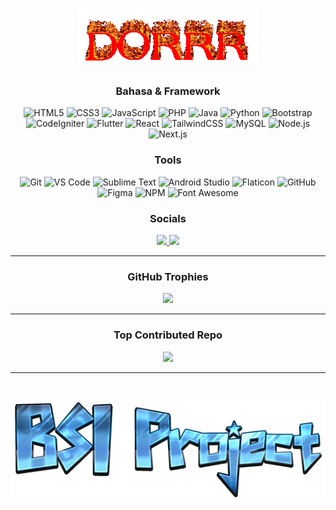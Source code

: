 <div align="center">

<h1>
  <img src="https://github.com/bsiproject/bsiproject/blob/main/img/dorrr.gif?raw=true" alt="DORRR 🔫" />
</h1>

<h3>Bahasa & Framework</h3>
<p align="center">
  <img src="https://cdn.jsdelivr.net/gh/devicons/devicon/icons/html5/html5-original.svg" width="50" title="HTML5" />
  <img src="https://cdn.jsdelivr.net/gh/devicons/devicon/icons/css3/css3-original.svg" width="50" title="CSS3" />
  <img src="https://cdn.jsdelivr.net/gh/devicons/devicon/icons/javascript/javascript-original.svg" width="50" title="JavaScript" />
  <img src="https://cdn.jsdelivr.net/gh/devicons/devicon/icons/php/php-original.svg" width="50" title="PHP" />
  <img src="https://cdn.jsdelivr.net/gh/devicons/devicon/icons/java/java-original.svg" width="50" title="Java" />
  <img src="https://cdn.jsdelivr.net/gh/devicons/devicon/icons/python/python-original.svg" width="50" title="Python" />
  <img src="https://cdn.jsdelivr.net/gh/devicons/devicon/icons/bootstrap/bootstrap-original.svg" width="50" title="Bootstrap" />
  <img src="https://cdn.jsdelivr.net/gh/devicons/devicon/icons/codeigniter/codeigniter-plain.svg" width="50" title="CodeIgniter" />
  <img src="https://cdn.jsdelivr.net/gh/devicons/devicon/icons/flutter/flutter-original.svg" width="50" title="Flutter" />
  <img src="https://cdn.jsdelivr.net/gh/devicons/devicon/icons/react/react-original.svg" width="50" title="React" />
  <img src="https://api.iconify.design/logos/tailwindcss-icon.svg" width="50" title="TailwindCSS" />
  <img src="https://cdn.jsdelivr.net/gh/devicons/devicon/icons/mysql/mysql-original.svg" width="50" title="MySQL" />
  <img src="https://cdn.jsdelivr.net/gh/devicons/devicon/icons/nodejs/nodejs-original.svg" width="50" title="Node.js" />
  <img src="https://api.iconify.design/logos/nextjs-icon.svg" width="50" title="Next.js" />
</p>

<h3>Tools</h3>
<p align="center">
  <img src="https://cdn.jsdelivr.net/gh/devicons/devicon/icons/git/git-original.svg" width="50" title="Git" />
  <img src="https://cdn.jsdelivr.net/gh/devicons/devicon/icons/vscode/vscode-original.svg" width="50" title="VS Code" />
  <img src="https://upload.wikimedia.org/wikipedia/en/d/d2/Sublime_Text_3_logo.png" width="50" title="Sublime Text" />
  <img src="https://cdn.jsdelivr.net/gh/devicons/devicon/icons/androidstudio/androidstudio-original.svg" width="50" title="Android Studio" />
  <img src="https://cdn-icons-png.flaticon.com/512/888/888879.png" width="50" title="Flaticon" />
  <img src="https://api.iconify.design/fa6-brands/github.svg" width="50" title="GitHub" />
  <img src="https://upload.wikimedia.org/wikipedia/commons/3/33/Figma-logo.svg" width="30" title="Figma" />
  <img src="https://upload.wikimedia.org/wikipedia/commons/d/db/Npm-logo.svg" width="50" title="NPM" />
  <img src="https://cdn.jsdelivr.net/npm/simple-icons@v10/icons/fontawesome.svg" width="50" title="Font Awesome" />
</p>

<h3>Socials</h3>
<p align="center">
  <a href="https://instagram.com/bsi_project">
    <img src="https://img.shields.io/badge/Instagram-%23E4405F.svg?logo=instagram&logoColor=white" />
  </a>
  <a href="https://youtube.com/@BSIProject">
    <img src="https://img.shields.io/badge/YouTube-%23FF0000.svg?logo=youtube&logoColor=white" />
  </a>
</p>

---

### GitHub Trophies

![](https://github-profile-trophy.vercel.app/?username=bsiproject&theme=radical&no-frame=false&no-bg=false&margin-w=4)

---

### Top Contributed Repo

![](https://github-contributor-stats.vercel.app/api?username=bsiproject&limit=5&theme=dark&combine_all_yearly_contributions=true)

---

<h1>
  <img src="https://github.com/bsiproject/bsiproject/blob/main/img/BSI%20Project.png?raw=true" alt="BSI Project Logo" />
</h1>

<!-- Proudly created with GPRM ( https://gprm.itsvg.in ) -->
</div>
